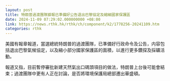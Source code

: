 ```yaml
---
layout: post
title: 特朗普過渡團隊據報已準備好公告退出巴黎協定及縮細國家保護區
date: 2024-11-09 07:29:02.000000000 +08:00
link: https://news.rthk.hk/rthk/ch/component/k2/1778256-20241109.htm
categories: rthk
---
```


美國有報章報道，當選總統特朗普的過渡團隊，已準備好行政命令及公告，内容包括退出巴黎氣候協定，以及縮小部分國家保護區的面積，以進行更多鑽探及採礦活動。

報道又指，目前暫停審批新建天然氣出口碼頭項目的做法，特朗普上台後可能會結束；過渡團隊中更有人正在討論，是否將環境保護局總部遷出華盛頓。
